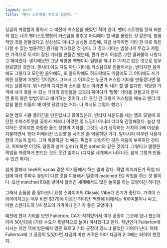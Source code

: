 ```yaml
---
layout: post
title: "펜더 스트랫을 지르고 싶은데.."
---
```


싱글의 까랑함이 좋아서 그 예전에 커스텀을 했었던 적이 있다. 펜더 스트랫을 전혀 써본 적 없는 내가 펜더스트랫형의 커스텀을 맞추고 어찌해야 할 바를 몰랐던 것 같은데, 범용적인 것을 만들겠다고 싱싱싱도 아니고 싱싱험 조합에, 지금 생각하면 기타 한 대로 뭐든 다할 수 있는 범용적인 뭔가를 기대했던 것 같다. 그 결과 기타는 엄청나게 무겁고 저렴한 가격으로 도색이 잘된 기타를 만들긴 했는데, 뭔가 왠지 어설픈 그런 결과물이 나왔다고 해야겠다. 생각해보면 그냥 까랑한 맥펜이나 일펜을 하나 더 가지고 있는 것으로 임무 완료였던 것인데, 괜시리 이도 저도 아닌 기타를 커스텀으로 만들어서는, 빈티지한 음악에도 그렇다고 모던한 음악에도, 또 올드락에도 하드락에도 메탈에도 그 어디에도 쓰기 뭐한 상황에 처했던 것이었다. 그래서 그 이후로는 누군가 커스텀 기타를 만들겠다면 말리는 상황이다. 뭐 나만의 디자인과 소리를 찾는 이라면 뭐 내가 할 말 없다만. 적당한 가격에 내가 찾을 수 있는 기타의 장점들을 모조리 묶어다가 ‘짬뽕’ 기타를 만들고자 한다면 좋지 않은 방법이라고 얘기하는 것이다. (더 웃긴 건 그렇게 커스텀을 해놓고 펜더 데칼을 붙인 이들이 꽤 여럿 됐었다는 거다. 나 역시도 그럴까 했고.)


요샌 앰프 시뮬 플러긴을 만든답시고 앉아있는데, 빈티지 사운드를 내는 앰프 모델에 모던한 수퍼스트랫을 꽂아서 쳐보니 이것은 영 느낌이 아니라 더더욱 간절해졌다. 늘상 생각하는 것이지만 까랑한 올드 성향의 기타를, 그것도 내가 생각하는 가치의 2배 이상을 지불하면서 ‘펜더 어메리칸 스트랫’을 사기엔 좀 억울하단 거다. 알다시파 아무런 사용자 편의 기능이 없다. 그저 까랑하단 것 빼곤. 픽업이 까랑하단 것은 저음이 부족하단 것이고, 어찌보면 이것도 일종의 설계 실수(?) 혹은 defect와 같은 것이다. 그렇다고 멀쩡한 픽업을 까랑하게 만드는 것도 웃긴 일이니 (디지털 세계에서 너무나도 쉽게 그렇게 만들 수 있긴 하다).


쉽게 말해서 line6의 variax 같은 악기들에서 하는 일과 같다. 픽업 위치라든가 픽업 타입에 따라 주파수 응답이 다른 것을 이용해서 일종의 matched EQ 작업을 하는 것 말이다. 요샌 matched EQ를 넣어서 플러긴 세계에서도 많은 놀이를 하는 모양이긴 하다만.


그래서 손품을 좀 팔아보니 요샌 스콰이어의 Classic Vibe가 인기가 좋단다. 가격이 스콰이어치고는 매우 비싼 $379에 이르긴 하다만. 맥펜에 비해서는 100여불이나 싸고, 미펜 스텐다드의 1/4 정도의 가격이니 인기가 좋은 모양이다.


예전에 펜더 기타를 보면 Fullerton, CA가 적혀있어서 여태 공장이 그곳에 있나 했는데 이미 50년대에 (기타 수요가 폭발적으로 늘어) 이사했다고 한다. 작년인가 Fullerton에 사시는 지인 댁에 방문해서 영문 모르고 기타 공장이 있느냐 물었던 기억이 난다. 여태 Fullerton에 그 공장이 있었다면 지금의 미펜 가격은 아마 지금의 2-3배는 되어야 했겠지. 


